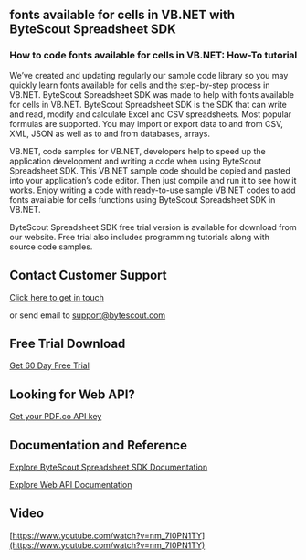 ## fonts available for cells in VB.NET with ByteScout Spreadsheet SDK

### How to code fonts available for cells in VB.NET: How-To tutorial

We’ve created and updating regularly our sample code library so you may quickly learn fonts available for cells and the step-by-step process in VB.NET. ByteScout Spreadsheet SDK was made to help with fonts available for cells in VB.NET. ByteScout Spreadsheet SDK is the SDK that can write and read, modify and calculate Excel and CSV spreadsheets. Most popular formulas are supported. You may import or export data to and from CSV, XML, JSON as well as to and from databases, arrays.

VB.NET, code samples for VB.NET, developers help to speed up the application development and writing a code when using ByteScout Spreadsheet SDK. This VB.NET sample code should be copied and pasted into your application’s code editor. Then just compile and run it to see how it works. Enjoy writing a code with ready-to-use sample VB.NET codes to add fonts available for cells functions using ByteScout Spreadsheet SDK in VB.NET.

ByteScout Spreadsheet SDK free trial version is available for download from our website. Free trial also includes programming tutorials along with source code samples.

## Contact Customer Support

[Click here to get in touch](https://bytescout.zendesk.com/hc/en-us/requests/new?subject=ByteScout%20Spreadsheet%20SDK%20Question)

or send email to [support@bytescout.com](mailto:support@bytescout.com?subject=ByteScout%20Spreadsheet%20SDK%20Question) 

## Free Trial Download

[Get 60 Day Free Trial](https://bytescout.com/download/web-installer?utm_source=github-readme)

## Looking for Web API? 

[Get your PDF.co API key](https://pdf.co/documentation/api?utm_source=github-readme)

## Documentation and Reference

[Explore ByteScout Spreadsheet SDK Documentation](https://bytescout.com/documentation/index.html?utm_source=github-readme)

[Explore Web API Documentation](https://pdf.co/documentation/api?utm_source=github-readme)

## Video

[https://www.youtube.com/watch?v=nm_7I0PN1TY](https://www.youtube.com/watch?v=nm_7I0PN1TY)